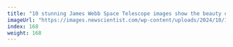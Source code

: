 ```yaml
---
title: "10 stunning James Webb Space Telescope images show the beauty of space"
imageUrl: "https://images.newscientist.com/wp-content/uploads/2024/10/17100618/sei225115412-1.jpg?width=788"
index: 168
weight: 168
---
```

